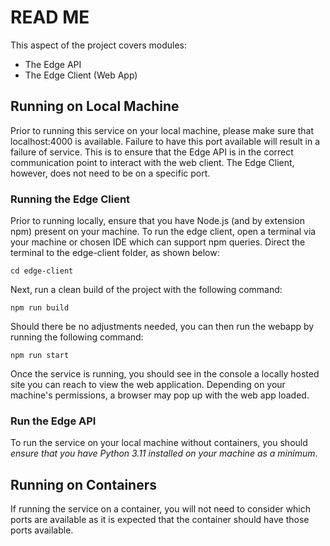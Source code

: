 # READ ME 
This aspect of the project covers modules: 

 - The Edge API 
 - The Edge Client (Web App)
 
 ## Running on Local Machine
Prior to running this service on your local machine, please make sure that localhost:4000 is available. Failure to have this port available will result in a failure of service. This is to ensure that the Edge API is in the correct communication point to interact with the web client. The Edge Client, however, does not need to be on a specific port.

### Running the Edge Client 
Prior to running locally, ensure that you have Node.js (and by extension npm) present on your machine. 
To run the edge client, open a terminal via your machine or chosen IDE which can support npm queries. Direct the terminal to the edge-client folder, as shown below:

    cd edge-client
 Next, run a clean build of the project with the following command: 
 

    npm run build
 
 Should there be no adjustments needed, you can then run the webapp by running the following command:
 

    npm run start 
Once the service is running, you should see in the console a locally hosted site you can reach to view the web application. Depending on your machine's permissions, a browser may pop up with the web app loaded.

### Run the Edge API 
To run the service on your local machine without containers, you should *ensure that you have Python 3.11 installed on your machine as a minimum*.
    

## Running on Containers
If running the service on a container, you will not need to consider which ports are available as it is expected that the container should have those ports available. 

